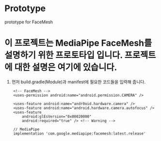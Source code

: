 # Prototype
 prototype for FaceMesh
# 이 프로젝트는 MediaPipe FaceMesh를 설명하기 위한 프로토타입 입니다. 프로젝트에 대한 설명은 여기에 있습니다.
1. 먼저 build.gradle(Module)과 manifest에 필요한 코드들을 입력해 줍니다.
```
    <!-- FaceMesh -->
    <uses-permission android:name="android.permission.CAMERA" />

    <uses-feature android:name="andr0oid.hardware.camera" />
    <uses-feature android:name="android.hardware.camera.autofocus" />
    <uses-feature
        android:glEsVersion="0x00020000"
        android:required="true" /> <!-- Warning -->
```
```
    // MediaPipe
    implementation 'com.google.mediapipe:facemesh:latest.release'
```